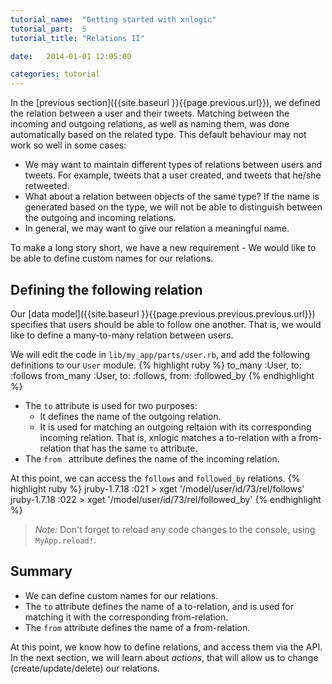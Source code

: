 ```yaml
---
tutorial_name:  "Getting started with xnlogic"
tutorial_part:  5
tutorial_title: "Relations II"

date:   2014-01-01 12:05:00

categories: tutorial
---
```


In the [previous section]({{site.baseurl }}{{page.previous.url}}), we defined the relation between a user and their tweets. Matching between the incoming and outgoing relations, as well as naming them, was done automatically based on the related type. This default behaviour may not work so well in some cases:

 * We may want to maintain different types of relations between users and tweets. For example, tweets that a user created, and tweets that he/she retweeted.
 * What about a relation between objects of the same type? If the name is generated based on the type, we will not be able to distinguish between the outgoing and incoming relations.
 * In general, we may want to give our relation a meaningful name.

To make a long story short, we have a new requirement - We would like to be able to define custom names for our relations.


## Defining the following relation

Our [data model]({{site.baseurl }}{{page.previous.previous.previous.url}}) specifies that users should be able to follow one another. That is, we would like to define a many-to-many relation between users.

We will edit the code in `lib/my_app/parts/user.rb`, and add the following definitions to our `User` module.
{% highlight ruby %}
to_many   :User, to: :follows
from_many :User, to: :follows, from: :followed_by
{% endhighlight %}

 * The `to` attribute is used for two purposes:
   * It defines the name of the  outgoing relation.
   * It is used for matching an outgoing reltaion with its corresponding incoming relation. That is, xnlogic matches a to-relation with a from-relation that has the same `to` attribute.
 * The `from ` attribute defines the name of the incoming relation.

At this point, we can access the `follows` and `followed_by` relations.
{% highlight ruby %}
jruby-1.7.18 :021 > xget '/model/user/id/73/rel/follows'
jruby-1.7.18 :022 > xget '/model/user/id/73/rel/followed_by'
{% endhighlight %}

> _Note:_ Don't forget to reload any code changes to the console, using `MyApp.reload!`.


## Summary

 * We can define custom names for our relations.
 * The `to` attribute defines the name of a to-relation, and is used for matching it with the corresponding from-relation. 
 * The `from` attribute defines the name of a from-relation.

At this point, we know how to define relations, and access them via the API. In the next section, we will learn about _actions_, that will allow us to change (create/update/delete) our relations.

